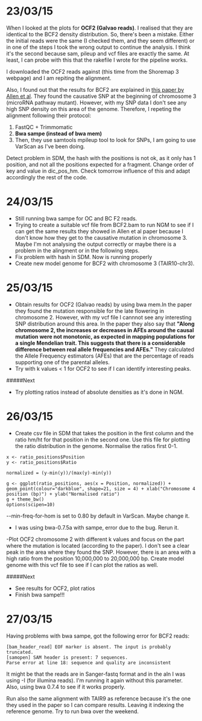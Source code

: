23/03/15
===

When I looked at the plots for **OCF2 (Galvao reads)**. I realised that they are identical to the BCF2 density distribution. So, there's been a mistake. Either the initial reads were the same (I checked them, and they seem different) or in one of the steps I took the wrong output to continue the analysis. I think it's the second because sam, pileup and vcf files are exactly the same. At least, I can probe with this that the rakefile I wrote for the pipeline works. 

I downloaded the OCF2 reads against (this time from the Shoremap 3 webpage) and I am repiting the alignment. 

Also, I found out that the results for BCF2 are explained in [this paper by Allen et al](http://www.ncbi.nlm.nih.gov/pmc/articles/PMC3772335/#SM3). They found the causative SNP at the beginning of chromosome 3  (microRNA pathway mutant). However, with my SNP data I don't see any high SNP density on this area of the genome. Therefore, I repeting the alignment following their protocol:

1. FastQC + Trimmomatic
2. **Bwa sampe (instead of bwa mem)**
3. Then, they use samtools mpileup tool to look for SNPs, I am going to use VarScan as I've been doing. 


Detect problem in SDM, the hash with the positions is not ok, as it only has 1 position, and not all the positions expected for a fragment. Change order of key and value in dic_pos_hm. Check tomorrow influence of this and adapt accordingly the rest of the code. 

24/03/15
===

- Still running bwa sampe for OC and BC F2 reads. 
- Trying to create a suitable vcf file from BCF2.bam to run NGM to see if I can get the same results they showed in Allen et al paper because I don't know how they get to the causative mutation in chromosome 3. Maybe I'm not analysing the output correctly or maybe there is a problem in the alingment or in the following steps.  
- Fix problem with hash in SDM. Now is running properly 
- Create new model genome for BCF2 with chromosome 3 (TAIR10-chr3). 


25/03/15
===
- Obtain results for OCF2 (Galvao reads) by using bwa mem.In the paper they found the mutation responsible for the late flowering in chromosome 2. However, with my vcf file I cannnot see any interesting SNP distribution around this area. In the paper they also say that **"Along chromosome 2, the increases or decreases in AFEs around the causal mutation were not monotonic, as expected in mapping populations for a single Mendelian trait. This suggests that there is a considerable difference between real allele frequencies and AFEs."** They calculated the Allele Frequency estimators (AFEs) that are the percentage of reads supporting one of the parental alleles. 
- Try with k values < 1 for OCF2 to see if I can identify interesting peaks.

#####Next

- Try plotting ratios instead of absolute densities as it's done in NGM. 


26/03/15
===

- Create csv file in SDM that takes the position in the first column  and the ratio hm/ht for that position in the second one. Use this file for plotting the ratio distribution in the genome. Normalise the ratios first 0-1. 

```
x <- ratio_positions$Position
y <- ratio_positions$Ratio

normalized = (y-min(y))/(max(y)-min(y))

g <- ggplot(ratio_positions, aes(x = Position, normalized)) + geom_point(colour="darkblue", shape=21, size = 4) + xlab("Chromosome 4 position (bp)") + ylab("Normalised ratio")
g + theme_bw()
options(scipen=10)
```

--min-freq-for-hom is set to 0.80 by default in VarScan. Maybe change it. 

- I was using bwa-0.7.5a with sampe, error due to the bug. Rerun it. 

-Plot OCF2 chromosome 2 with different k values and focus on the part where the mutation is located (according to the paper). I don't see a clear peak in the area where they found the SNP. However, there is an area with a high ratio from the position 10,000,000 to 20,000,000 bp. Create model genome with this vcf file to see if I can plot the ratios as well. 

#####Next
- See results for OCF2, plot ratios
- Finish bwa sampe!!! 


27/03/15
===

Having problems with bwa sampe, got the following error for BCF2 reads: 

```
[bam_header_read] EOF marker is absent. The input is probably truncated.
[samopen] SAM header is present: 7 sequences.
Parse error at line 18: sequence and quality are inconsistent
```

It might be that the reads are in Sanger-fastq format and in the aln I was using -I (for illumina reads). I'm running it again without this parameter. Also, using bwa 0.7.4 to see if it works properly. 

Run also the same alignment with TAIR9 as reference because it's the one they used in the paper so I can compare results. Leaving it indexing the reference genome. Try to run bwa over the weekend. 

